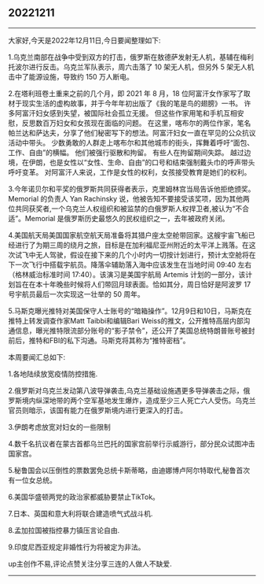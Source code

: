 ## 20221211

---

大家好,今天是2022年12月11日,今日要闻整理如下:


1.乌克兰南部在战争中受到双方的打击，俄罗斯在敖德萨发射无人机，基辅在梅利托波尔进行反击。乌克兰军队表示，周六击落了 10 架无人机，但另外 5 架无人机击中了能源设施，导致约 150 万人断电。

2.在塔利班卷土重来之前的几个月，即 2021 年 8 月，18 位阿富汗女作家写了取材于现实生活的虚构故事，并于今年年初出版了《我的笔是鸟的翅膀》一书。 许多阿富汗妇女感到失望，被国际社会孤立无援。 但这些作家用笔和手机互相安慰，反思数百万妇女和女孩现在面临的问题。 在这里，喀布尔的两位作家，笔名帕兰达和萨达夫，分享了他们秘密写下的想法。阿富汗妇女一直在罕见的公众抗议活动中带头。 少数勇敢的人群走上喀布尔和其他城市的街头，挥舞着呼吁“面包、工作、自由”的横幅。 他们被强行驱散和拘留。 有些人在拘留期间失踪。 越过边境，在伊朗，也是女性以“女性、生命、自由”的口号和结束强制戴头巾的呼声带头呼吁变革。 对阿富汗人来说，工作是女性的权利，女孩接受教育是她们的权利。


3.今年诺贝尔和平奖的俄罗斯共同获得者表示，克里姆林宫当局告诉他拒绝颁奖。Memorial 的负责人 Yan Rachinsky 说，他被告知不要接受该奖项，因为其他两位共同获奖者,一个乌克兰人权组织和被监禁的白俄罗斯人权捍卫者,被认为“不合适”。Memorial 是俄罗斯历史最悠久的民权组织之一，去年被政府关闭。



4.美国航天局美国国家航空航天局准备将其猎户座太空舱带回家。这艘宇宙飞船已经进行了为期三周的绕月之旅，目标是在加利福尼亚州附近的太平洋上溅落。在这次试飞中无人驾驶，假设在接下来的几个小时内一切按计划进行，预计太空舱将在下一次飞行中搭载宇航员。降落伞辅助落入海中应该发生在当地时间 09:40 左右（格林威治标准时间 17:40）。该演习是美国宇航局 Artemis 计划的一部分，该计划旨在在本十年晚些时候将人们带回月球表面。恰如其分，周日恰好是阿波罗 17 号宇航员最后一次实现这一壮举的 50 周年。

5.马斯克曝光推特对美国保守人士账号的“暗箱操作”。12月9日和10日，马斯克在推特上转发调查作家Matt Taibbi和编辑Bari Weiss的推文，公开推特高层内部沟通信息，曝光推特限流部分账号的“影子禁令”，还公开了美国总统特朗普账号被封前后，推特和FBI的私下沟通。马斯克将其称为“推特密档”。

本周要闻汇总如下:

1.各地陆续放宽疫情防控措施.

2.俄罗斯对乌克兰发动第八波导弹袭击,乌克兰基础设施遇更多导弹袭击之际，俄罗斯境内纵深地带的两个空军基地发生爆炸，造成至少三人死亡六人受伤。乌克兰官员则暗示，该国有能力在俄罗斯境内进行更深入的打击。

3.伊朗考虑放宽对妇女的一些限制

4.数千名抗议者在蒙古首都乌兰巴托的国家宫前举行示威游行，部分民众试图冲击国家宫。

5.秘鲁国会以压倒性的票数罢免总统卡斯蒂略，由迪娜博卢阿尔特取代,秘鲁首次有一位女总统。

6.美国华盛顿两党的政治家都威胁要禁止TikTok。

7.日本、英国和意大利将联合建造喷气式战斗机.

8.孟加拉国被指控暴力镇压言论自由.

9.印度尼西亚规定非婚性行为将被定为非法。

up主创作不易,评论点赞关注分享三连的人做人不缺爱.

---